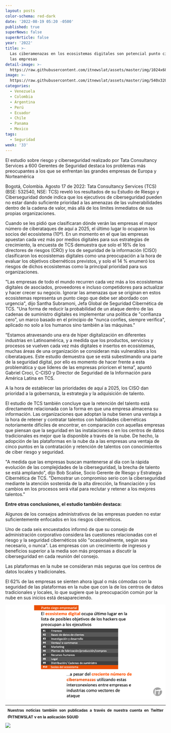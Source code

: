 ```yaml
---
layout: posts
color-schema: red-dark
date: '2022-08-19 05:20 -0500'
published: true
superNews: false
superArticle: false
year: '2022'
title: >-
  Las ciberamenazas en los ecosistemas digitales son potencial punto ciego para
  las empresas
detail-image: >-
  https://raw.githubusercontent.com/itnewslat/assets/master/img/1024x680/punto-ciego-empresarial-g.jpg
image: >-
  https://raw.githubusercontent.com/itnewslat/assets/master/img/540x320/punto-ciego-empresarial-p.jpg
categories:
  - Venezuela
  - Colombia
  - Argentina
  - Perú
  - Ecuador
  - Chile
  - Panama
  - Mexico
tags:
  - Seguridad
week: '33'
---
```

El estudio sobre riesgo y ciberseguridad realizado por Tata Consultancy Services a 600 Gerentes de Seguridad destaca los problemas más preocupantes a los que se enfrentan las grandes empresas de Europa y Norteamérica 

Bogotá, Colombia.  Agosto 17 de 2022: Tata Consultancy Services (TCS) (BSE: 532540, NSE: TCS) reveló los resultados de su  Estudio de Riesgo y Ciberseguridad donde indica que los ejecutivos de ciberseguridad pueden no estar dando suficiente prioridad a las amenazas de las vulnerabilidades dentro de la cadena de valor, más allá de los límites inmediatos de sus propias organizaciones. 

Cuando se les pidió que clasificaran dónde verán las empresas el mayor número de ciberataques de aquí a 2025, el último lugar lo ocuparon los socios del ecosistema (10º). En un momento en el que las empresas apuestan cada vez más por medios digitales para sus estrategias de crecimiento, la encuesta de TCS demuestra que solo el 16% de los directores de riesgos (CRO) y los de seguridad de la información (CISO) clasificaron los ecosistemas digitales como una preocupación a la hora de evaluar los objetivos cibernéticos previstos, y solo el 14 % enumeró los riesgos de dichos ecosistemas como la principal prioridad para sus organizaciones.  

"Las empresas de todo el mundo recurren cada vez más a los ecosistemas digitales de asociados, proveedores e incluso competidores para actualizar y hacer crecer su negocio. Ignorar las amenazas que se originan en estos ecosistemas representa un punto ciego que debe ser abordado con urgencia", dijo Santha Subramoni, Jefa Global de Seguridad Cibernética de TCS. "Una forma de reducir la probabilidad de un ataque dentro de las cadenas de suministro digitales es implementar una política de "confianza cero", un marco basado en el principio de "nunca confíes, siempre verifica", aplicado no solo a los humanos sino también a las máquinas."  

“Estamos atravesando una era de hiper digitalización en diferentes industrias en Latinoamérica, y a medida que los productos, servicios y procesos se vuelven cada vez más digitales e insertos en ecosistemas, muchas áreas de una organización se consideran más vulnerables a los ciberataques. Este estudio demuestra que se está subestimando una parte de la seguridad digital, por ello es momento de hacer frente a esta problemática y que líderes de las empresas prioricen el tema”, apuntó Gabriel Croci, C-CISO y Director de Seguridad de la Información para América Latina en TCS. 

A la hora de establecer las prioridades de aquí a 2025, los CISO dan prioridad a la gobernanza, la estrategia y la adquisición de talento.  

El estudio de TCS también concluye que la retención del talento está directamente relacionada con la forma en que una empresa almacena su información. Las organizaciones que adoptan la nube tienen una ventaja a la hora de retener y contratar talentos con habilidades cibernéticas notoriamente difíciles de encontrar, en comparación con aquellas empresas que piensan que la seguridad en las instalaciones o en los centros de datos tradicionales es mejor que la disponible a través de la nube. De hecho, la adopción de las plataformas en la nube da a las empresas una ventaja de cinco puntos en la contratación y retención de talentos con conocimientos de ciber riesgo y seguridad. 

"A medida que las empresas buscan mantenerse al día con la rápida evolución de las complejidades de la ciberseguridad, la brecha de talento se está ampliando", dijo Bob Scalise, Socio Gerente de Riesgo y Estrategia Cibernética de TCS. "Demostrar un compromiso serio con la ciberseguridad mediante la atención sostenida de la alta dirección, la financiación y los cambios en los procesos será vital para reclutar y retener a los mejores talentos." 

**Entre otras conclusiones, el estudio también destaca:**  

Algunos de los consejos administrativos de las empresas pueden no estar suficientemente enfocados en los riesgos cibernéticos. 

Uno de cada seis encuestados informó de que su consejo de administración corporativo considera las cuestiones relacionadas con el riesgo y la seguridad cibernéticos sólo "ocasionalmente, según sea necesario, o nunca". Las empresas con un crecimiento de ingresos y beneficios superior a la media son más propensas a discutir la ciberseguridad en cada reunión del consejo. 

Las plataformas en la nube se consideran más seguras que los centros de datos locales y tradicionales. 

El 62% de las empresas se sienten ahora igual o más cómodas con la seguridad de las plataformas en la nube que con la de los centros de datos tradicionales y locales, lo que sugiere que la preocupación común por la nube en sus inicios está desapareciendo. 

![](https://raw.githubusercontent.com/itnewslat/assets/master/img/540x320/punto-ciego-empresarial-p.jpg)

<table style="height: 42px;" width="569">
<tbody>
<tr>
<td style="text-align: justify;"><sub><strong>Nuestras noticias también son publicadas a través de nuestra cuenta en Twitter <a href="https://twitter.com/itnewslat?lang=es">@ITNEWSLAT</a> y en la aplicación <a href="https://squidapp.co/en/">SQUID</a></strong></sub></td>
</tr>
</tbody>
</table>

<img src="https://tracker.metricool.com/c3po.jpg?hash=56f88a41e39ab42c063cc51676587a04"/>